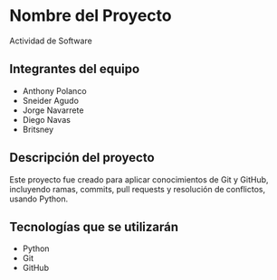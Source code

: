 # Nombre del Proyecto
Actividad de Software

## Integrantes del equipo
- Anthony Polanco
- Sneider Agudo
- Jorge Navarrete
- Diego Navas
- Britsney

## Descripción del proyecto
Este proyecto fue creado para aplicar conocimientos de Git y GitHub, incluyendo ramas, commits, pull requests y resolución de conflictos, usando Python.

## Tecnologías que se utilizarán
- Python
- Git
- GitHub

